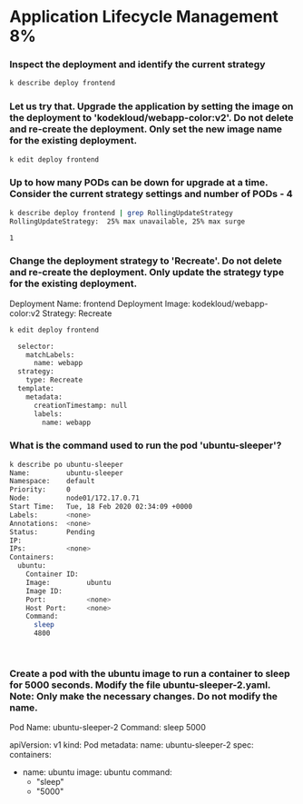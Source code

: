# Application Lifecycle Management 8%

### Inspect the deployment and identify the current strategy

<p>
  
```bash
k describe deploy frontend
```

</p>

### Let us try that. Upgrade the application by setting the image on the deployment to 'kodekloud/webapp-color:v2'. Do not delete and re-create the deployment. Only set the new image name for the existing deployment.
<p>

```bash
k edit deploy frontend
```

</p>

### Up to how many PODs can be down for upgrade at a time. Consider the current strategy settings and number of PODs - 4
<p>

```bash
k describe deploy frontend | grep RollingUpdateStrategy
RollingUpdateStrategy:  25% max unavailable, 25% max surge

1
```

</p>

### Change the deployment strategy to 'Recreate'. Do not delete and re-create the deployment. Only update the strategy type for the existing deployment.
Deployment Name: frontend
Deployment Image: kodekloud/webapp-color:v2
Strategy: Recreate

<p>

```bash
k edit deploy frontend

  selector:
    matchLabels:
      name: webapp
  strategy:
    type: Recreate
  template:
    metadata:
      creationTimestamp: null
      labels:
        name: webapp
```

</p>

### What is the command used to run the pod 'ubuntu-sleeper'?
<p>

```bash
k describe po ubuntu-sleeper
Name:         ubuntu-sleeper
Namespace:    default
Priority:     0
Node:         node01/172.17.0.71
Start Time:   Tue, 18 Feb 2020 02:34:09 +0000
Labels:       <none>
Annotations:  <none>
Status:       Pending
IP:
IPs:          <none>
Containers:
  ubuntu:
    Container ID:
    Image:         ubuntu
    Image ID:
    Port:          <none>
    Host Port:     <none>
    Command:
      sleep
      4800
      
      
```

</p>


### Create a pod with the ubuntu image to run a container to sleep for 5000 seconds. Modify the file ubuntu-sleeper-2.yaml. Note: Only make the necessary changes. Do not modify the name.

Pod Name: ubuntu-sleeper-2
Command: sleep 5000

apiVersion: v1
kind: Pod
metadata:
  name: ubuntu-sleeper-2
spec:
  containers:
  - name: ubuntu
    image: ubuntu
    command:
      - "sleep"
      - "5000"
